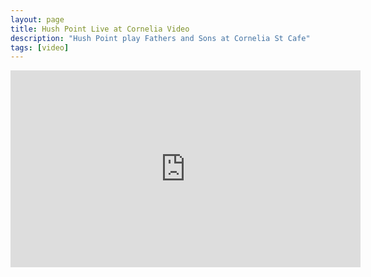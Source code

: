 ```yaml
---
layout: page
title: Hush Point Live at Cornelia Video
description: "Hush Point play Fathers and Sons at Cornelia St Cafe"
tags: [video]
---
```


<iframe width="560" height="315" src="https://www.youtube.com/embed/hksK4HC0h5M" frameborder="0" allowfullscreen></iframe>